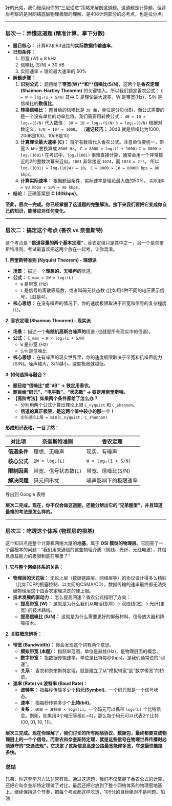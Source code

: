好的兄弟，我们继续用你的“三层递进”策略来解剖这道题。这道题是计算题，但背后考察的是对网络底层物理极限的理解，是408计网部分的必考点，也是拉分点。

------

### **层次一：弄懂这道题 (精准计算，拿下分数)**

- **题目核心：** 计算R2和R3链路的**实际数据传输速率**。
- **已知条件：**
  1. 带宽 (W) = 8 kHz
  2. 信噪比 (S/N) = 30 dB
  3. 实际速率 = 理论最大速率的 50%
- **解题步骤：**
  1. **识别公式：** 题目给了**带宽(W)\**和\**信噪比(S/N)**，这两个是**香农定理 (Shannon-Hartley Theorem)** 的关键输入。所以我们锁定香农公式： `C = W × log₂(1 + S/N)` 其中 C 是理论最大速率，W 是带宽(Hz)，S/N 是信噪比的**数值比**。
  2. **转换信噪比：** 题目给的信噪比是 `30 dB`，单位是分贝(dB)，而公式需要的是一个没有单位的功率比值。我们需要用转换公式： `dB = 10 × log₁₀(S/N)` 代入数值： `30 = 10 × log₁₀(S/N)` `3 = log₁₀(S/N)` 根据对数定义，`S/N = 10³ = 1000`。 （**速记技巧：** 30dB 就是信噪比为1000，20dB是100，10dB是10）
  3. **计算理论最大速率 (C)：** 将所有数值代入香农公式。注意单位要统一，带宽 `8 kHz` 要换算成 `8000 Hz`。 `C = 8000 × log₂(1 + 1000)` `C = 8000 × log₂(1001)` 在考试中，`log₂(1001)` 很难直接计算，通常会用一个非常接近的2的整数次幂来近似。`1001` 非常接近 `1024`，而 `1024 = 2¹⁰`。 所以 `log₂(1001) ≈ log₂(1024) = 10`。 `C ≈ 8000 × 10 = 80000 bps = 80 kbps`。
  4. **计算实际速率：** 根据题目条件，实际速率是理论最大值的50%。 `实际速率 = 80 kbps × 50% = 40 kbps`。
- **结论：** 正确答案是 **C (40kbps)**。

**至此，层次一完成。你已经掌握了这道题的完整解法。接下来我们要把它变成你自己的知识，能够应对任何变化。**

------

### **层次二：搞定这个考点 (香农 vs 奈奎斯特)**

这个考点是 **“信道容量的两个基本定理”**，香农定理只是其中之一，另一个是奈奎斯特准则。考试最喜欢把这两个放在一起考，让你混淆。

**1. 奈奎斯特准则 (Nyquist Theorem) - 理想派**

- **场景：** 描述一个**理想的、无噪声的**信道。
- **公式：** `C_max = 2W × log₂(L)`
  - `W` 是带宽 (Hz)
  - `L` 是信号的离散等级数，或者叫码元状态数 (比如用4种不同的电压表示信号，L就是4)。
- **核心思想：** 在没有噪声的情况下，你的速度极限取决于带宽和信号的复杂程度(L)。

**2. 香农定理 (Shannon Theorem) - 现实派**

- **场景：** 描述一个**有随机高斯白噪声的**信道 (也就是所有现实中的信道)。
- **公式：** `C_max = W × log₂(1 + S/N)`
  - `W` 是带宽 (Hz)
  - `S/N` 是信噪比
- **核心思想：** 在有噪声的现实世界里，你的速度极限取决于带宽和抗噪声能力(S/N)。噪声越大，S/N越小，速度极限就越低。

**3. 如何选择与融合？**

- **题目给“信噪比”或“dB” -> 铁定用香农。**
- **题目给“码元”、“电平数”、“状态数” -> 铁定用奈奎斯特。**
- **【高阶考法】如果两个条件都给了怎么办？**
  - 分别用两个公式计算出理论上限 `C_nyquist` 和 `C_shannon`。
  - **信道的真正极限，是这两个值中较小的那一个！**
  - `实际理论上限 = min(C_nyquist, C_shannon)`

**形成知识表格，一目了然：**

| 对比项       | 奈奎斯特准则        | 香农定理             |
| ------------ | ------------------- | -------------------- |
| **信道条件** | 理想、无噪声        | 现实、有噪声         |
| **核心公式** | `2W × log₂(L)`      | `W × log₂(1 + S/N)`  |
| **限制因素** | 带宽、信号状态数(L) | 带宽、信噪比(S/N)    |
| **解决问题** | 码元间串扰          | 噪声影响下的极限速率 |

导出到 Google 表格

**层次二完成。现在，你不仅会做这道题，还能分辨出它的“兄弟题型”，并且知道最难的考法是怎么样的。**

------

### **层次三：吃透这个体系 (物理层的根基)**

这个知识点是整个计算机网络大厦的**地基**，属于 **OSI 模型的物理层**。它回答了一个最根本的问题：“我们用来通信的这些物理介质（铜线、光纤、无线电波），其信息承载能力的极限到底在哪里？”

**1. 它与整个网络体系的关系：**

- **物理层的天花板：** 无论上层（数据链路层、网络层等）的协议设计得多么精妙（比如TCP的拥塞控制、以太网的CSMA/CD），数据传输的速率最终都无法突破物理层这个由香农定理决定的硬上限。
- **技术发展的驱动力：** 怎么提高网速？香农公式指明了方向：
  - **提高带宽 (W)：** 这就是为什么我们从电话线(窄) -> 双绞线(宽) -> 光纤(更宽) 的技术路线。
  - **提高信噪比 (S/N)：** 这就是为什么需要更好的屏蔽材料、信号放大器和降噪技术。

**2. 关联概念辨析：**

- **带宽 (Bandwidth)：** 你会发现这个词有两个意思。
  - **模拟带宽 (本题)：** 指频率范围，单位是赫兹(Hz)，是物理层面的概念。
  - **数字带宽：** 指数据传输速率，单位是比特每秒(bps)，是我们通常说的“网速”。
  - **关系：** 香农和奈奎斯特定理，就是建立了从“模拟带宽”到“数字带宽”的桥梁。
- **速率 (Rate) vs 波特率 (Baud Rate)：**
  - **波特率：** 指每秒传输多少个**码元(Symbol)**。一个码元就是一个信号状态。
  - **速率：** 指每秒传输多少个**比特(bit)**。
  - **关系：** `速率 = 波特率 × log₂(L)`。一个码元可以携带 `log₂(L)` 个比特信息。例如，如果用4个电压等级(L=4)，那么每个码元可以代表2个比特(00, 01, 10, 11)。

**层次三完成。现在你理解了，我们讨论的所有网络协议、数据包，最终都要变成物理层上的一个个信号。而香农和奈奎斯特定理，就是这些信号在物理世界传播时必须遵守的“交通法规”，它决定了这条信息高速公路最宽能修多宽，车速最快能跑多快。**

### **总结**

兄弟，你这套学习方法非常有效。通过这道题，我们不仅掌握了香农公式的计算，还把它和奈奎斯特定理做了对比，最后还把它放到了整个网络体系的物理层地基上。继续保持这个节奏，把每个考点都这样吃透，105分的目标绝对不是问题。加油！